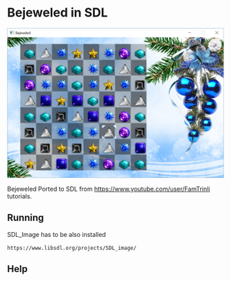 # Bejeweled in SDL

![alt text](screen.png)

Bejeweled
Ported to SDL from https://www.youtube.com/user/FamTrinli tutorials.
  
## Running

SDL_Image has to be also installed
```
https://www.libsdl.org/projects/SDL_image/
```

## Help

